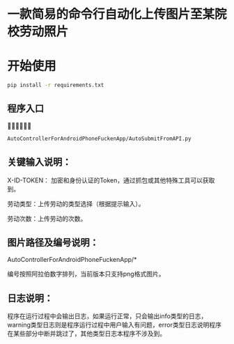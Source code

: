 # 一款简易的命令行自动化上传图片至某院校劳动照片

# 开始使用

```bash
pip install -r requirements.txt
```

## 程序入口



```bash
AutoControllerForAndroidPhoneFuckenApp/AutoSubmitFromAPI.py
```

## 关键输入说明：

X-ID-TOKEN： 加密和身份认证的Token，通过抓包或其他特殊工具可以获取到。

劳动类型：上传劳动的类型选择（根据提示输入）。

劳动次数：上传劳动的次数。

## 图片路径及编号说明：

AutoControllerForAndroidPhoneFuckenApp/*

编号按照阿拉伯数字排列，当前版本只支持png格式图片。

## 日志说明：

程序在运行过程中会输出日志，如果运行正常，只会输出info类型的日志，warning类型日志则是程序运行过程中用户输入有问题，error类型日志说明程序在某些部分中断并跳过了，其他类型日志本程序不涉及到。